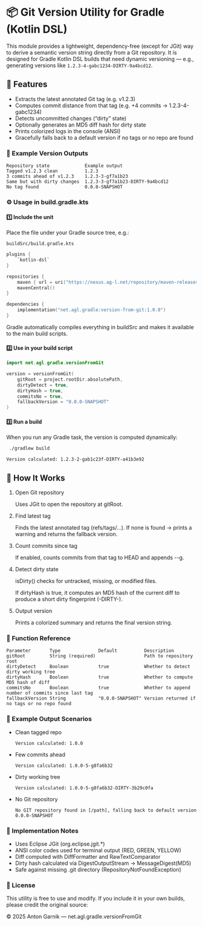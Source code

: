 # 📦 Git Version Utility for Gradle (Kotlin DSL)

This module provides a lightweight, dependency-free (except for JGit) way to derive a semantic version string directly from a Git repository.
It is designed for Gradle Kotlin DSL builds that need dynamic versioning — e.g., generating versions like `1.2.3-4-gabc1234-DIRTY-9a4bcd12`.

## 🚀 Features

* Extracts the latest annotated Git tag (e.g. v1.2.3)
* Computes commit distance from that tag (e.g. +4 commits → 1.2.3-4-gabc1234)
* Detects uncommitted changes (“dirty” state)
* Optionally generates an MD5 diff hash for dirty state
* Prints colorized logs in the console (ANSI)
* Gracefully falls back to a default version if no tags or no repo are found

### 🧩 Example Version Outputs
```
Repository state	         Example output
Tagged v1.2.3 clean          1.2.3
3 commits ahead of v1.2.3    1.2.3-3-gf7a1b23
Same but with dirty changes  1.2.3-3-gf7a1b23-DIRTY-9a4bcd12
No tag found                 0.0.0-SNAPSHOT
```

### ⚙️ Usage in build.gradle.kts
#### 1️⃣ Include the unit

Place the file under your Gradle source tree, e.g.:

`buildSrc/build.gradle.kts`
```kotlin
plugins {
    `kotlin-dsl`
}

repositories {
    maven { url = uri("https://nexus.ag-l.net/repository/maven-releases/") }
    mavenCentral()
}

dependencies {
    implementation("net.agl.gradle:version-from-git:1.0.0")
}
```

Gradle automatically compiles everything in buildSrc and makes it available to the main build scripts.

#### 2️⃣ Use in your build script
```kotlin
import net.agl.gradle.versionFromGit

version = versionFromGit(
    gitRoot = project.rootDir.absolutePath,
    dirtyDetect = true,
    dirtyHash = true,
    commitsNo = true,
    fallbackVersion = "0.0.0-SNAPSHOT"
)
```
#### 3️⃣ Run a build

When you run any Gradle task, the version is computed dynamically:

```bash
 ./gradlew build
```

`Version calculated: 1.2.3-2-gab1c23f-DIRTY-a41b3e92`

## 🧠 How It Works
1. Open Git repository

   Uses JGit to open the repository at gitRoot.

2. Find latest tag

   Finds the latest annotated tag (refs/tags/...).
   If none is found → prints a warning and returns the fallback version.

3. Count commits since tag

   If enabled, counts commits from that tag to HEAD and appends -<N>-g<shortHash>.

4. Detect dirty state

   isDirty() checks for untracked, missing, or modified files.

   If dirtyHash is true, it computes an MD5 hash of the current diff to produce a short dirty fingerprint (-DIRTY-<hash>).

5. Output version

   Prints a colorized summary and returns the final version string.

### 🔧 Function Reference
```versionFromGit(...)
Parameter       Type              Default          Description
gitRoot         String (required)                  Path to repository root
dirtyDetect     Boolean           true             Whether to detect dirty working tree
dirtyHash       Boolean           true             Whether to compute MD5 hash of diff
commitsNo       Boolean           true             Whether to append number of commits since last tag
fallbackVersion String            "0.0.0-SNAPSHOT" Version returned if no tags or no repo found
```

### 🧪 Example Output Scenarios
* Clean tagged repo
    ```
    Version calculated: 1.0.0
    ```
* Few commits ahead
    ```
    Version calculated: 1.0.0-5-g8fa6b32
    ```

* Dirty working tree
    ```
    Version calculated: 1.0.0-5-g8fa6b32-DIRTY-3b29c0fa
    ```

* No Git repository
    ```
    No GIT repository found in [/path], falling back to default version 0.0.0-SNAPSHOT
    ```

### 🧱 Implementation Notes

* Uses Eclipse JGit (org.eclipse.jgit.*)
* ANSI color codes used for terminal output (RED, GREEN, YELLOW)
* Diff computed with DiffFormatter and RawTextComparator
* Dirty hash calculated via DigestOutputStream → MessageDigest(MD5)
* Safe against missing .git directory (RepositoryNotFoundException)

### 🧾 License

This utility is free to use and modify.
If you include it in your own builds, please credit the original source:

© 2025 Anton Garnik — net.agl.gradle.versionFromGit
